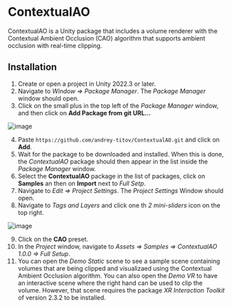 # ContextualAO
ContextualAO is a Unity package that includes a volume renderer with the Contextual Ambient Occlusion (CAO) algorithm that supports ambient occlusion with real-time clipping.

## Installation
1) Create or open a project in Unity 2022.3 or later.
2) Navigate to *Window => Package Manager*. The *Package Manager* window should open.
3) Click on the small plus in the top left of the *Package Manager* window, and then click on **Add Package from git URL...**

![image](https://github.com/andrey-titov/ContextualAO/assets/22062174/600bceb2-5238-411c-8f51-7f2542ff1c5b)

4) Paste `https://github.com/andrey-titov/ContextualAO.git` and click on **Add**.
5) Wait for the package to be downloaded and installed. When this is done, the *ContextualAO* package should then appear in the list inside the *Package Manager* window.
6) Select the **ContextualAO** package in the list of packages, click on **Samples** an then on **Import** next to *Full Setp*.
7) Navigate to *Edit => Project Settings*. The *Project Settings* Window should open.
8) Navigate to *Tags and Layers* and click one th *2 mini-sliders* icon on the top right.

![image](https://github.com/andrey-titov/ContextualAO/assets/22062174/aeeae63e-4428-4dcc-acc6-9b9f06fc61a1)

9) Click on the **CAO** preset.
10) In the *Project* window, navigate to *Assets => Samples => ContextualAO 1.0.0 => Full Setup*.
11) You can open the *Demo Static* scene to see a sample scene containing volumes that are being clipped and visualizaed using the Contextual Ambient Occlusion algorithm. You can also open the *Demo VR* to have an interactive scene where the right hand can be used to clip the volume. However, that scene requires the package *XR Interaction Toolkit* of version 2.3.2 to be installed.
